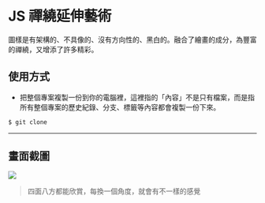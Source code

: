 # JS 禪繞延伸藝術

圖樣是有架構的、不具像的、沒有方向性的、黑白的。融合了繪畫的成分，為豐富的禪繞，又增添了許多精彩。

## 使用方式
- 把整個專案複製一份到你的電腦裡，這裡指的「內容」不是只有檔案，而是指所有整個專案的歷史紀錄、分支、標籤等內容都會複製一份下來。
```sh
$ git clone
```

----

## 畫面截圖
![](https://i.imgur.com/B7RiDwQ.gif)
> 四面八方都能欣賞，每換一個角度，就會有不一樣的感覺
